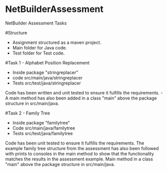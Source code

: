 # NetBuilderAssessment
NetBuilder Assessment Tasks


#Structure
- Assignment structured as a maven project.
- Main folder for Java code.
- Test folder for Test code.

#Task 1 - Alphabet Position Replacement
- Inside package "stringreplacer"
- code src/main/java/stringreplacer
- Tests src/test/java/stringreplacer

Code has been written and unit tested to ensure it fulfills the requirements. - 
A main method has also been added in a class "main" above the package structure in src/main/java.

#Task 2 - Family Tree
- Inside package "familytree"
- Code src/main/java/familytree
- Tests src/test/java/familytree

Code has been unit tested to ensure it fulfills the requirements. 
The example family tree structure from the assessment has also been followed with prints to consoles in the main method to show that the functionality matches the results in the assessment example.
Main method in a class "main" above the package structure in src/main/java.
